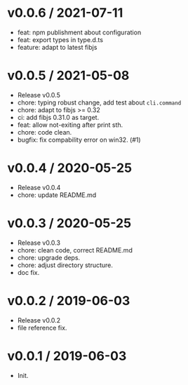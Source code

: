 
v0.0.6 / 2021-07-11
==================

  * feat: npm publishment about configuration
  * feat: export types in type.d.ts
  * feature: adapt to latest fibjs

v0.0.5 / 2021-05-08
===================

  * Release v0.0.5
  * chore: typing robust change, add test about `cli.command`
  * chore: adapt to fibjs >= 0.32
  * ci: add fibjs 0.31.0 as target.
  * feat: allow not-exiting after print sth.
  * chore: code clean.
  * bugfix: fix compability error on win32. (#1)

v0.0.4 / 2020-05-25
===================

  * Release v0.0.4
  * chore: update README.md

v0.0.3 / 2020-05-25
===================

  * Release v0.0.3
  * chore: clean code, correct README.md
  * chore: upgrade deps.
  * chore: adjust directory structure.
  * doc fix.

v0.0.2 / 2019-06-03
===================

  * Release v0.0.2
  * file reference fix.

v0.0.1 / 2019-06-03
===================

  * Init.
